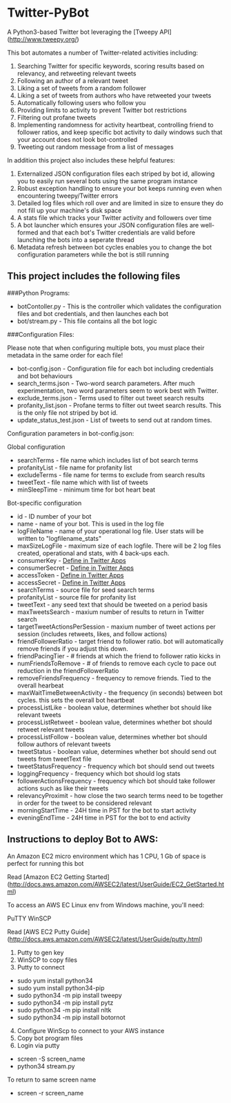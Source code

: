 # Twitter-PyBot

A Python3-based Twitter bot leveraging the [Tweepy API] (http://www.tweepy.org/)

This bot automates a number of Twitter-related activities including:

1. Searching Twitter for specific keywords, scoring results based on relevancy, and retweeting relevant tweets 
2. Following an author of a relevant tweet
3. Liking a set of tweets from a random follower
4. Liking a set of tweets from authors who have retweeted your tweets
5. Automatically following users who follow you
6. Providing limits to activity to prevent Twitter bot restrictions
7. Filtering out profane tweets
8. Implementing randomness for activity heartbeat, controlling friend to follower ratios, and keep specific bot activity to daily windows such that your account does not look bot-controlled
9. Tweeting out random message from a list of messages

In addition this project also includes these helpful features:

1. Externalized JSON configuration files each striped by bot id, allowing you to easily run several bots using the same program instance
2. Robust exception handling to ensure your bot keeps running even when encountering tweepy/Twitter errors
3. Detailed log files which roll over and are limited in size to ensure they do not fill up your machine's disk space
4. A stats file which tracks your Twitter activity and followers over time
5. A bot launcher which ensures your JSON configuration files are well-formed and that each bot's Twitter credentials are valid before launching the bots into a seperate thread
6. Metadata refresh between bot cycles enables you to change the bot configuration parameters while the bot is still running

## This project includes the following files
###Python Programs:
* botContoller.py - This is the controller which validates the configuration files and bot credentials, and then launches each bot
* bot/stream.py - This file contains all the bot logic

###Configuration Files:

Please note that when configuring multiple bots, you must place their metadata in the same order for each file!

* bot-config.json - Configuration file for each bot including credentials and bot behaviours
* search_terms.json - Two-word search parameters. After much experimentation, two word parameters seem to work best with Twitter.
* exclude_terms.json - Terms used to filter out tweet search results
* profanity_list.json - Profane terms to filter out tweet search results. This is the only file not striped by bot id.
* update_status_test.json - List of tweets to send out at random times.

Configuration parameters in bot-config.json:

Global configuration
* searchTerms - file name which includes list of bot search terms
* profanityList - file name for profanity list
* excludeTerms - file name for terms to exclude from search results
* tweetText - file name which with list of tweets
* minSleepTime - minimum time for bot heart beat

Bot-specific configuration
* id - ID number of your bot
* name - name of your bot. This is used in the log file
* logFileName - name of your operational log file. User stats will be written to "logfilename_stats"
* maxSizeLogFile - maximum size of each logfile. There will be 2 log files created, operational and stats, with 4 back-ups each.
* consumerKey - [Define in Twitter Apps](http://apps.twitter.com)
* consumerSecret - [Define in Twitter Apps](http://apps.twitter.com)
* accessToken - [Define in Twitter Apps](http://apps.twitter.com)
* accessSecret - [Define in Twitter Apps](http://apps.twitter.com)
* searchTerms - source file for seed search terms
* profanityList - source file for profanity list
* tweetText - any seed text that should be tweeted on a period basis
* maxTweetsSearch - maxium number of results to return in Twitter search
* targetTweetActionsPerSession - maxium number of tweet actions per session (includes retweets, likes, and follow actions)
* friendFollowerRatio - target friend to follower ratio. bot will automatically remove friends if you adjust this down.
* friendPacingTier - # friends at which the friend to follower ratio kicks in
* numFriendsToRemove - # of friends to remove each cycle to pace out reduction in the friendFollowerRatio
* removeFriendsFrequency - frequency to remove friends. Tied to the overall hearbeat
* maxWaitTimeBetweenActivity - the frequency (in seconds) between bot cycles. this sets the overall bot heartbeat
* processListLike - boolean value, determines whether bot should like relevant tweets
* processListRetweet - boolean value, determines whether bot should retweet relevant tweets
* processListFollow - boolean value, determines whether bot should follow authors of relevant tweets
* tweetStatus - boolean value, determines whether bot should send out tweets from tweetText file
* tweetStatusFrequency - frequency which bot should send out tweets
* loggingFrequency - frequency which bot should log stats
* followerActionsFrequency - frequency which bot should take follower actions such as like their tweets
* relevancyProximit - how close the two search terms need to be together in order for the tweet to be considered relevant
* morningStartTime - 24H time in PST for the bot to start activity
* eveningEndTime - 24H time in PST for the bot to end activity


## Instructions to deploy Bot to AWS:

An Amazon EC2 micro environment which has 1 CPU, 1 Gb of space is perfect for running this bot

Read [Amazon EC2 Getting Started] (http://docs.aws.amazon.com/AWSEC2/latest/UserGuide/EC2_GetStarted.html)

To access an AWS EC Linux env from Windows machine, you'll need:

PuTTY
WinSCP

Read [AWS EC2 Putty Guide] (http://docs.aws.amazon.com/AWSEC2/latest/UserGuide/putty.html)

1. Putty to gen key
2. WinSCP to copy files
3. Putty to connect
* sudo yum install python34
* sudo yum install python34-pip
* sudo python34 -m pip install tweepy
* sudo python34 -m pip install pytz
* sudo python34 -m pip install nltk
* sudo python34 -m pip install botornot
4. Configure WinScp to connect to your AWS instance
5. Copy bot program files
5. Login via putty
* screen -S screen_name
* python34 stream.py

To return to same screen name
* screen -r screen_name
